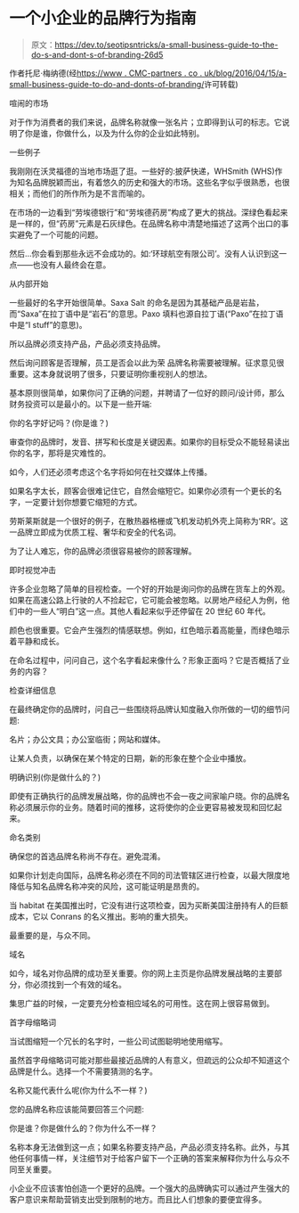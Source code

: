 # 一个小企业的品牌行为指南

> 原文：<https://dev.to/seotipsntricks/a-small-business-guide-to-the-do-s-and-dont-s-of-branding-26d5>

作者托尼·梅纳德(经[https://www . CMC-partners . co . uk/blog/2016/04/15/a-small-business-guide-to-do-and-donts-of-branding/](https://www.cmc-partners.co.uk/blog/2016/04/15/a-small-business-guide-to-the-dos-and-donts-of-branding/)许可转载)

喧闹的市场

对于作为消费者的我们来说，品牌名称就像一张名片；立即得到认可的标志。它说明了你是谁，你做什么，以及为什么你的企业如此特别。

一些例子

我刚刚在沃灵福德的当地市场逛了逛。一些好的:披萨快递，WHSmith (WHS)作为知名品牌脱颖而出，有着悠久的历史和强大的市场。这些名字似乎很熟悉，也很相关；而他们的所作所为是不言而喻的。

在市场的一边看到“劳埃德银行”和“劳埃德药房”构成了更大的挑战。深绿色看起来是一样的，但“药房”元素是石灰绿色。在品牌名称中清楚地描述了这两个出口的事实避免了一个可能的问题。

然后…你会看到那些永远不会成功的。如:‘环球航空有限公司’。没有人认识到这一点——也没有人最终会在意。

从内部开始

一些最好的名字开始很简单。Saxa Salt 的命名是因为其基础产品是岩盐，而“Saxa”在拉丁语中是“岩石”的意思。Paxo 填料也源自拉丁语(“Paxo”在拉丁语中是“I stuff”的意思)。

所以品牌必须支持产品，产品必须支持品牌。

然后询问顾客是否理解，员工是否会以此为荣
品牌名称需要被理解。征求意见很重要。这本身就说明了很多，只要证明你重视别人的想法。

基本原则很简单，如果你问了正确的问题，并聘请了一位好的顾问/设计师，那么财务投资可以是最小的。以下是一些开端:

你的名字好记吗？(你是谁？)

审查你的品牌时，发音、拼写和长度是关键因素。如果你的目标受众不能轻易读出你的名字，那将是灾难性的。

如今，人们还必须考虑这个名字将如何在社交媒体上传播。

如果名字太长，顾客会很难记住它，自然会缩短它。如果你必须有一个更长的名字，一定要计划你想要它缩短的方式。

劳斯莱斯就是一个很好的例子，在散热器格栅或飞机发动机外壳上简称为‘RR’。这一品牌立即成为优质工程、奢华和安全的代名词。

为了让人难忘，你的品牌必须很容易被你的顾客理解。

即时视觉冲击

许多企业忽略了简单的目视检查。一个好的开始是询问你的品牌在货车上的外观。如果在高速公路上行驶的人不捡起它，它可能会被忽略。以房地产经纪人为例，他们中的一些人“明白”这一点。其他人看起来似乎还停留在 20 世纪 60 年代。

颜色也很重要。它会产生强烈的情感联想。例如，红色暗示着高能量，而绿色暗示着平静和成长。

在命名过程中，问问自己，这个名字看起来像什么？形象正面吗？它是否概括了业务的内容？

检查详细信息

在最终确定你的品牌时，问自己一些围绕将品牌认知度融入你所做的一切的细节问题:

名片；办公文具；办公室临街；网站和媒体。

让某人负责，以确保在某个特定的日期，新的形象在整个企业中播放。

明确识别(你是做什么的？)

即使有正确执行的品牌发展战略，你的品牌也不会一夜之间家喻户晓。你的品牌名称必须展示你的业务。随着时间的推移，这将使你的企业更容易被发现和回忆起来。

命名类别

确保您的首选品牌名称尚不存在。避免混淆。

如果你计划走向国际，品牌名称必须在不同的司法管辖区进行检查，以最大限度地降低与知名品牌名称冲突的风险，这可能证明是昂贵的。

当 habitat 在美国推出时，它没有进行这项检查，因为买断美国注册持有人的巨额成本，它以 Conrans 的名义推出。影响的重大损失。

最重要的是，与众不同。

域名

如今，域名对你品牌的成功至关重要。你的网上主页是你品牌发展战略的主要部分，你必须找到一个有效的域名。

集思广益的时候，一定要充分检查相应域名的可用性。这在网上很容易做到。

首字母缩略词

当试图缩短一个冗长的名字时，一些公司试图聪明地使用缩写。

虽然首字母缩略词可能对那些最接近品牌的人有意义，但疏远的公众却不知道这个品牌是什么。选择一个不需要猜测的名字。

名称又能代表什么呢(你为什么不一样？)

您的品牌名称应该能简要回答三个问题:

你是谁？你是做什么的？你为什么不一样？

名称本身无法做到这一点；如果名称要支持产品，产品必须支持名称。此外，与其他任何事情一样，关注细节对于给客户留下一个正确的答案来解释你为什么与众不同至关重要。

小企业不应该害怕创造一个更好的品牌。一个强大的品牌确实可以通过产生强大的客户意识来帮助营销支出受到限制的地方。而且比人们想象的要便宜得多。